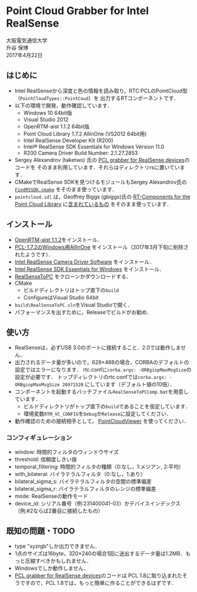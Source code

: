 # Point Cloud Grabber for Intel RealSense

大阪電気通信大学  
升谷 保博  
2017年4月22日

## はじめに

- Intel RealSenseから深度と色の情報を読み取り，RTC:PCLのPointCloud型（`PointCloudTypes::PointCoud`）を
出力するRTコンポーネントです．
- 以下の環境で開発，動作確認しています．
  - Windows 10 64bit版
  - Visual Studio 2012
  - OpenRTM-aist 1.1.2 64bit版
  - Point Cloud Library 1.7.2 AllinOne (VS2012 64bit用)
  - Intel RealSense Developer Kit (R200)
  - Intel® RealSense SDK Essentials for Windows Version 11.0
  - R200 Camera Driver Build Number: 2.1.27.2853
- Sergey Alexandrov (taketwo) 氏の
[PCL grabber for RealSense devices](https://github.com/taketwo/rs)のコードを
そのまま利用しています．それらはディレクトリrsに置いています．
- CMakeでRealSense SDKを見つけるモジュールもSergey Alexandrov氏の
[`FindRSSDK.cmake`](https://github.com/taketwo/rs/blob/master/cmake/Modules/FindRSSDK.cmake)
をそのまま使っています．
- `pointcloud.idl` は，Geoffrey Biggs (gbiggs)氏の
[RT-Components for the Point Cloud Library](https://github.com/gbiggs/rtcpcl/)
に[含まれているもの](https://github.com/gbiggs/rtcpcl/blob/master/pc_type/pointcloud.idl)
をそのまま使っています．

## インストール

- [OpenRTM-aist 1.1.2](http://www.openrtm.org/openrtm/ja/node/6034)をインストール．
- [PCL-1.7.2のWindows用AllInOne](https://onedrive.live.com/?authkey=!ACFnPNzPhXJ0FtU&id=EC9EBB2646FF189A!49089&cid=EC9EBB2646FF189A)
をインストール（2017年3月下旬に削除されたようです）．
- [Intel RealSense Camera Driver Software](https://software.intel.com/en-us/intel-realsense-sdk/download)
をインストール．
- [Intel RealSense SDK Essentials for  Windows](https://registrationcenter.intel.com/en/forms/?productid=2797)
をインストール．
- [RealSenseToPC](https://github.com/MasutaniLab/RealSenseToPC)
をクローンかダウンロードする．
- CMake
  - ビルドディレクトリはトップ直下の`build`
  - ConfigureはVisual Studio 64bit
- `build\RealSenseToPC.sln`をVisual Studioで開く．
- パフォーマンスを出すために，Releaseでビルドがお勧め．

## 使い方

- RealSenseは，必ずUSB 3.0のポートに接続すること．2.0では動作しません．
- 出力されるデータ量が多いので，628×468の場合，CORBAのデフォルトの設定ではエラーになります．
rtc.confに`corba.args: -ORBgiopMaxMsgSize`の設定が必要です．
トップディレクトリのrtc.confでは`corba.args: -ORBgiopMaxMsgSize 20971520`
にしています（デフォルト値の10倍）．
- コンポーネントを起動するバッチファイル`RealSenseToPCComp.bat`を用意しています．
  - ビルドディレクトリがトップ直下の`build`であることを仮定しています．
  - 環境変数`RTM_VC_CONFIG`を`Debug`か`Release`に設定してください．
- 動作確認のための接続相手として，
[PointCloudViewer](https://github.com/MasutaniLab/PointCloudViewer)
を使ってください．

### コンフィギュレーション
- window: 時間的フィルタのウィンドウサイズ
- threshold: 信頼度しきい値
- temporal_filtering: 時間的フィルタの種類（0:なし，1:メジアン, 2:平均）
- with_bilateral: バイラテラルフィルタ（0:なし，1:あり）
- bilateral_sigma_s: バイラテラルフィルタの空間の標準偏差
- bilateral_sigma_r: バイラテラルフィルタのレンジの標準偏差
- mode: RealSenseの動作モード
- device_id: シリアル番号（例:231400041-03）かデバイスインデックス（例:#2ならば2番目に接続したもの）

## 既知の問題・TODO

- type "xyzrgb"しか出力できません．
- 1点のサイズは16byte，320×240の場合1回に送出するデータ量は1.2MB．もっと圧縮すべきかもしれません．
- Windowsでしか動作しません．
- [PCL grabber for RealSense devices](https://github.com/taketwo/rs)のコードは
PCL 1.8に取り込まれたそうですので，PCL 1.8では，もっと簡単に作ることができるはずです．

